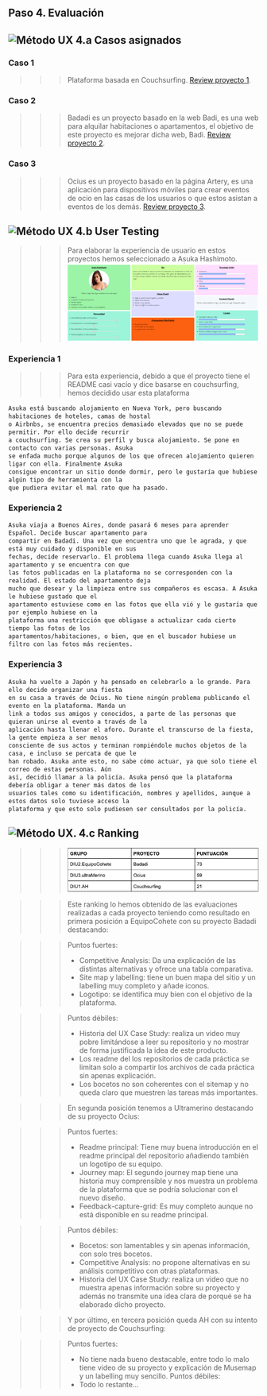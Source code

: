 ## Paso 4. Evaluación 


![Método UX](../img/ABtesting.png) 4.a Casos asignados
----

### Caso 1

>>> Plataforma basada en Couchsurfing.
[Review proyecto 1](./DIU1.AH_review.xls).


### Caso 2

>>> Badadi es un proyecto basado en la web Badi, es una web para alquilar habitaciones o apartamentos, el objetivo de este proyecto es mejorar dicha web, Badi.
[Review proyecto 2](./DIU2.EquipoCohete_review.xls).

### Caso 3

>>> Ocius es un proyecto basado en la página Artery, es una aplicación para dispositivos móviles para crear eventos de ocio en las casas de los usuarios o que estos asistan a eventos de los demás.
[Review proyecto 3](./DIU3.ultramerino_review.xls).

![Método UX](../img/usability-testing.png) 4.b User Testing
----

>>> Para elaborar la experiencia de usuario en estos proyectos hemos seleccionado a Asuka Hashimoto.
![Asuka](../P1/asuka_hashimoto.png)

### Experiencia 1
>>> Para esta  experiencia, debido a que el proyecto tiene el README casi vacío y dice basarse en couchsurfing, hemos decidido usar esta plataforma
`````
Asuka está buscando alojamiento en Nueva York, pero buscando habitaciones de hoteles, camas de hostal 
o Airbnbs, se encuentra precios demasiado elevados que no se puede permitir. Por ello decide recurrir 
a couchsurfing. Se crea su perfil y busca alojamiento. Se pone en contacto con varias personas. Asuka 
se enfada mucho porque algunos de los que ofrecen alojamiento quieren ligar con ella. Finalmente Asuka 
consigue encontrar un sitio donde dormir, pero le gustaría que hubiese algún tipo de herramienta con la 
que pudiera evitar el mal rato que ha pasado.
`````

### Experiencia 2
`````
Asuka viaja a Buenos Aires, donde pasará 6 meses para aprender Español. Decide buscar apartamento para 
compartir en Badadi. Una vez que encuentra uno que le agrada, y que está muy cuidado y disponible en sus 
fechas, decide reservarlo. El problema llega cuando Asuka llega al apartamento y se encuentra con que 
las fotos publicadas en la plataforma no se corresponden con la realidad. El estado del apartamento deja 
mucho que desear y la limpieza entre sus compañeros es escasa. A Asuka le hubiese gustado que el 
apartamento estuviese como en las fotos que ella vió y le gustaría que por ejemplo hubiese en la 
plataforma una restricción que obligase a actualizar cada cierto tiempo las fotos de los 
apartamentos/habitaciones, o bien, que en el buscador hubiese un filtro con las fotos más recientes.
`````

### Experiencia 3
`````
Asuka ha vuelto a Japón y ha pensado en celebrarlo a lo grande. Para ello decide organizar una fiesta 
en su casa a través de Ocius. No tiene ningún problema publicando el evento en la plataforma. Manda un 
link a todos sus amigos y conocidos, a parte de las personas que quieran unirse al evento a través de la 
aplicación hasta llenar el aforo. Durante el transcurso de la fiesta, la gente empieza a ser menos 
consciente de sus actos y terminan rompiéndole muchos objetos de la casa, e incluso se percata de que le 
han robado. Asuka ante esto, no sabe cómo actuar, ya que solo tiene el correo de estas personas. Aún 
así, decidió llamar a la policía. Asuka pensó que la plataforma debería obligar a tener más datos de los 
usuarios tales como su identificación, nombres y apellidos, aunque a estos datos solo tuviese acceso la 
plataforma y que esto solo pudiesen ser consultados por la policía.
`````


![Método UX](../img/Survey.png). 4.c Ranking 
----

>>> ![Ranking](./Ranking.png)

>>> Este ranking lo hemos obtenido de las evaluaciones realizadas a cada proyecto teniendo como resultado en primera posición a EquipoCohete con su proyecto Badadi destacando:
	
>>> Puntos fuertes:
>>> - Competitive Analysis: Da una explicación de las distintas alternativas y ofrece una tabla comparativa.
>>> - Site map y labelling: tiene un buen mapa del sitio y un labelling muy completo y añade iconos.
>>> - Logotipo: se identifica muy bien con el objetivo de la plataforma.

>>>  Puntos débiles:
>>> - Historia del UX Case Study: realiza un video muy pobre limitándose a leer su repositorio y no mostrar de forma justificada la idea de este producto.
>>> - Los readme del los repositorios de cada práctica se limitan solo a compartir los archivos de cada práctica sin apenas explicación.
>>> - Los bocetos no son coherentes con el sitemap y no queda claro que muestren las tareas más importantes.

>>> En segunda posición tenemos a Ultramerino destacando de su proyecto Ocius:

>>> Puntos fuertes:
>>> - Readme principal: Tiene muy buena introducción en el readme principal del repositorio añadiendo también un logotipo de su equipo.
>>> - Journey map: El segundo journey map tiene una historia muy comprensible y nos muestra un problema de la plataforma que se podría solucionar con el nuevo diseño.
>>> - Feedback-capture-grid:  Es muy completo aunque no está disponible en su readme principal.

>>> Puntos débiles: 
>>> - Bocetos: son lamentables y sin apenas información, con solo tres bocetos. 
>>> - Competitive Analysis: no propone alternativas en su análisis competitivo con otras plataformas.
>>> - Historia del UX Case Study: realiza un video que no muestra apenas información sobre su proyecto y además no transmite una idea clara de porqué se ha elaborado dicho proyecto.


>>> Y por último, en tercera posición queda AH con su intento de proyecto de Couchsurfing:

>>> Puntos fuertes:
>>> - No tiene nada bueno destacable, entre todo lo malo tiene video de su proyecto y explicación de Musemap y un labelling muy sencillo.
>>> Puntos débiles:
>>> - Todo lo restante...
